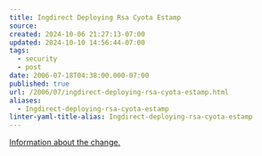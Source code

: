 ```yaml
---
title: Ingdirect Deploying Rsa Cyota Estamp
source: 
created: 2024-10-06 21:27:13-07:00
updated: 2024-10-10 14:56:44-07:00
tags:
  - security
  - post
date: 2006-07-18T04:38:00.000-07:00
published: true
url: /2006/07/ingdirect-deploying-rsa-cyota-estamp.html
aliases:
  - Ingdirect-deploying-rsa-cyota-estamp
linter-yaml-title-alias: Ingdirect-deploying-rsa-cyota-estamp
---
```



[Information about the change.](http://home.ingdirect.com/privacy/privacy_security.asp?s=newsecurityfeature)